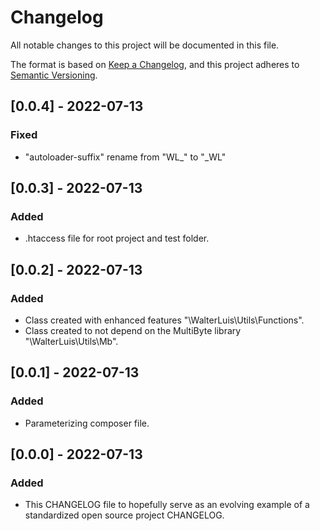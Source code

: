 # Changelog
All notable changes to this project will be documented in this file.

The format is based on [Keep a Changelog](https://keepachangelog.com/en/1.0.0/),
and this project adheres to [Semantic Versioning](https://semver.org/spec/v2.0.0.html).

## [0.0.4] - 2022-07-13
### Fixed
- "autoloader-suffix" rename from "WL_" to "_WL"

## [0.0.3] - 2022-07-13
### Added
- .htaccess file for root project and test folder.

## [0.0.2] - 2022-07-13
### Added
- Class created with enhanced features "\WalterLuis\Utils\Functions".
- Class created to not depend on the MultiByte library "\WalterLuis\Utils\Mb".

## [0.0.1] - 2022-07-13
### Added
- Parameterizing composer file.

## [0.0.0] - 2022-07-13
### Added
- This CHANGELOG file to hopefully serve as an evolving example of a standardized open source project CHANGELOG.
